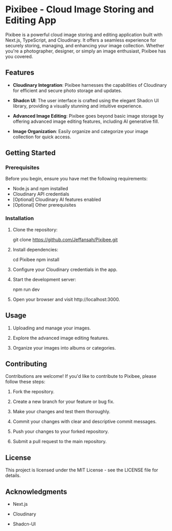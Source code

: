 # Pixibee - Cloud Image Storing and Editing App

Pixibee is a powerful cloud image storing and editing application built with Next.js, TypeScript, and Cloudinary. It offers a seamless experience for securely storing, managing, and enhancing your image collection. Whether you're a photographer, designer, or simply an image enthusiast, Pixibee has you covered.

## Features

- **Cloudinary Integration**: Pixibee harnesses the capabilities of Cloudinary for efficient and secure photo storage and updates.

- **Shadcn UI**: The user interface is crafted using the elegant Shadcn UI library, providing a visually stunning and intuitive experience.

- **Advanced Image Editing**: Pixibee goes beyond basic image storage by offering advanced image editing features, including AI generative fill.

- **Image Organization**: Easily organize and categorize your image collection for quick access.

## Getting Started

### Prerequisites

Before you begin, ensure you have met the following requirements:

- Node.js and npm installed
- Cloudinary API credentials
- [Optional] Cloudinary AI features enabled
- [Optional] Other prerequisites

### Installation

1. Clone the repository:

   git clone https://github.com/Jeffansah/Pixibee.git

2. Install dependencies:

   cd Pixibee
   npm install

3. Configure your Cloudinary credentials in the app.

4. Start the development server:

   npm run dev

5. Open your browser and visit http://localhost:3000.

## Usage

1. Uploading and manage your images.

2. Explore the advanced image editing features.

3. Organize your images into albums or categories.

## Contributing

Contributions are welcome! If you'd like to contribute to Pixibee, please follow these steps:

1. Fork the repository.

2. Create a new branch for your feature or bug fix.

3. Make your changes and test them thoroughly.

4. Commit your changes with clear and descriptive commit messages.

5. Push your changes to your forked repository.

6. Submit a pull request to the main repository.

## License

This project is licensed under the MIT License - see the LICENSE file for details.

## Acknowledgments

- Next.js

- Cloudinary

- Shadcn-UI
